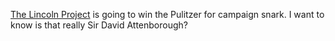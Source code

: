 <a href="https://twitter.com/ProjectLincoln/status/1272884472459997185">The Lincoln Project</a> is going to win the Pulitzer for campaign snark. I want to know is that really Sir David Attenborough? 
